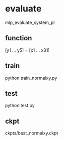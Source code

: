 # evaluate
mlp_evaluate_system_pl

## function
[y1 ... y5] = [x1 ... x31]

## train
python train_normalxy.py

## test
python test.py

## ckpt
ckpts/best_normalxy.ckpt
